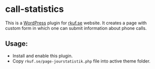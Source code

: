 # call-statistics

This is a [WordPress](https://wordpress.org/) plugin for [rkuf.se](http://rkuf.se/) website. It creates a page with custom form in which one can submit information about phone calls.

## Usage:

* Install and enable this plugin.
* Copy `rkuf.se/page-jourstatistik.php` file into active theme folder.
